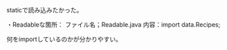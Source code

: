 staticで読み込みたかった。

・Readableな箇所：
ファイル名；Readable.java
内容：import data.Recipes;

何をimportしているのかが分かりやすい。

